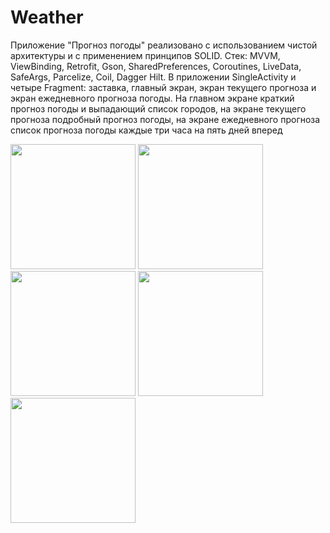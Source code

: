 # Weather

Приложение "Прогноз погоды" реализовано с использованием чистой архитектуры и с применением принципов SOLID. Стек: MVVM, ViewBinding, Retrofit, Gson, SharedPreferences, Coroutines, LiveData, SafeArgs, Parcelize, Coil, Dagger Hilt. В приложении SingleActivity и четыре Fragment: заставка, главный экран, экран текущего прогноза и экран ежедневного прогноза погоды. На главном экране краткий прогноз погоды и выпадающий список городов, на экране текущего прогноза подробный прогноз погоды, на экране ежедневного прогноза список прогноза погоды каждые три часа на пять дней вперед

<img src="https://user-images.githubusercontent.com/86536988/215347972-d629d07a-02e1-400b-9576-6e02c691d07f.png" width="200">   <img src="https://user-images.githubusercontent.com/86536988/215347975-4fdb0e5e-70bb-491d-ae15-9fe4af2f870d.png" width="200">   <img src="https://user-images.githubusercontent.com/86536988/215347978-b2bb08d6-016d-490f-a065-b808ae5e6241.png" width="200">   <img src="https://user-images.githubusercontent.com/86536988/215347982-37c0efe1-b8e0-4e6f-a8cf-e5a9fe137f40.png" width="200">   <img src="https://user-images.githubusercontent.com/86536988/215347984-03fd1f00-ac24-424a-acf7-b2c0d8a997c5.png" width="200">
